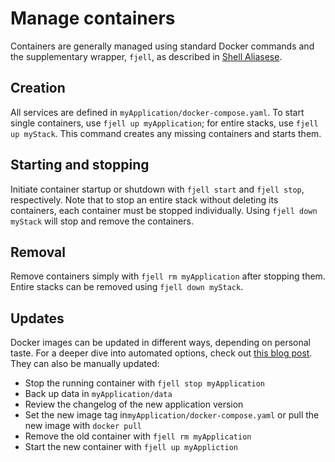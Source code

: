 # Manage containers
Containers are generally managed using standard Docker commands and the supplementary wrapper, `fjell`, as described in [Shell Aliasese](/host/shell-aliases).

## Creation
All services are defined in `myApplication/docker-compose.yaml`. To start single containers, use `fjell up myApplication`; for entire stacks, use `fjell up myStack`. This command creates any missing containers and starts them.

## Starting and stopping
Initiate container startup or shutdown with `fjell start` and `fjell stop`, respectively. Note that to stop an entire stack without deleting its containers, each container must be stopped individually. Using `fjell down myStack` will stop and remove the containers.

## Removal
Remove containers simply with `fjell rm myApplication` after stopping them. Entire stacks can be removed using `fjell down myStack`.

## Updates
Docker images can be updated in different ways, depending on personal taste. For a deeper dive into automated options, check out [this blog post](https://fjelloverflow.dev/posts/update-docker-containers/). They can also be manually updated:

- Stop the running container with `fjell stop myApplication`
- Back up data in `myApplication/data`
- Review the changelog of the new application version
- Set the new image tag in`myApplication/docker-compose.yaml` or pull the new image with `docker pull`
- Remove the old container with `fjell rm myApplication`
- Start the new container with `fjell up myAppliction`
